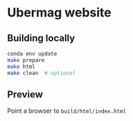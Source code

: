 # Ubermag website

## Building locally

```bash
conda env update
make prepare
make html
make clean  # optional
```

## Preview
Point a browser to `build/html/index.html`
